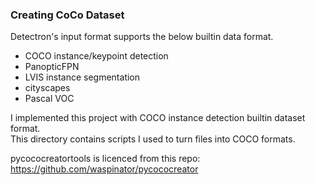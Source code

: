 ### Creating CoCo Dataset   

Detectron's input format supports the below builtin data format.   
-  COCO instance/keypoint detection   
- PanopticFPN   
- LVIS instance segmentation   
- cityscapes   
- Pascal VOC   


I implemented this project with COCO instance detection builtin dataset format.  
This directory contains scripts I used to turn files into COCO formats.   

pycococreatortools is licenced from this repo:   
https://github.com/waspinator/pycococreator   
